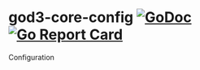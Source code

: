 # god3-core-config [![GoDoc](https://godoc.org/github.com/99ddd/god3-core-config?status.png)](https://godoc.org/github.com/99ddd/god3-core-config) [![Go Report Card](https://goreportcard.com/badge/github.com/99ddd/god3-core-config)](https://goreportcard.com/report/github.com/99ddd/god3-core-config) 
Configuration
